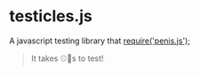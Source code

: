 # testicles.js

A javascript testing library that [require('penis.js');](https://github.com/edankwan/penis.js)

> It takes ⚾🏀s to test!
